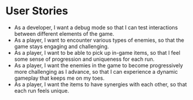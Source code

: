 # User Stories
- As a developer, I want a debug mode so that I can test interactions between different elements of the game.
- As a player, I want to encounter various types of enemies, so that the game stays engaging and challenging.
- As a player, I want to be able to pick up in-game items, so that I feel some sense of progression and uniqueness for each run. 
- As a player, I want the enemies in the game to become progressively more challenging as I advance, so that I can experience a dynamic gameplay that keeps me on my toes.
- As a player, I want the items to have synergies with each other, so that each run feels unique.
